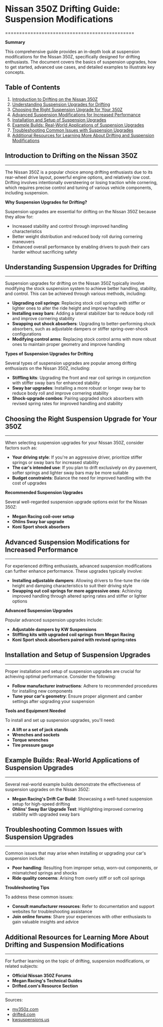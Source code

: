 # Nissan 350Z Drifting Guide: Suspension Modifications
==============================================

**Summary**

This comprehensive guide provides an in-depth look at suspension modifications for the Nissan 350Z, specifically designed for drifting enthusiasts. The document covers the basics of suspension upgrades, how to get started, advanced use cases, and detailed examples to illustrate key concepts.

## Table of Contents

1. [Introduction to Drifting on the Nissan 350Z](#introduction-to-drifting-on-the-nissan-350z)
2. [Understanding Suspension Upgrades for Drifting](#understanding-suspension-upgrades-for-drifting)
3. [Choosing the Right Suspension Upgrade for Your 350Z](#choosing-the-right-suspension-upgrade-for-your-350z)
4. [Advanced Suspension Modifications for Increased Performance](#advanced-suspension-modifications-for-increased-performance)
5. [Installation and Setup of Suspension Upgrades](#installation-and-setup-of-suspension-upgrades)
6. [Example Builds: Real-World Applications of Suspension Upgrades](#example-builds-real-world-applications-of-suspension-upgrades)
7. [Troubleshooting Common Issues with Suspension Upgrades](#troubleshooting-common-issues-with-suspension-upgrades)
8. [Additional Resources for Learning More About Drifting and Suspension Modifications](#additional-resources-for-learning-more-about-drifting-and-suspension-modifications)

## Introduction to Drifting on the Nissan 350Z
--------------------------------------------

The Nissan 350Z is a popular choice among drifting enthusiasts due to its rear-wheel drive layout, powerful engine options, and relatively low cost. Drifting involves intentionally oversteering or losing traction while cornering, which requires precise control and tuning of various vehicle components, including suspension.

**Why Suspension Upgrades for Drifting?**

Suspension upgrades are essential for drifting on the Nissan 350Z because they allow for:

* Increased stability and control through improved handling characteristics
* Better weight distribution and reduced body roll during cornering maneuvers
* Enhanced overall performance by enabling drivers to push their cars harder without sacrificing safety

## Understanding Suspension Upgrades for Drifting
---------------------------------------------------

Suspension upgrades for drifting on the Nissan 350Z typically involve modifying the stock suspension system to achieve better handling, stability, and control. This can be achieved through various methods, including:

* **Upgrading coil springs**: Replacing stock coil springs with stiffer or lighter ones to alter the ride height and improve handling
* **Installing sway bars**: Adding a lateral stabilizer bar to reduce body roll and improve cornering stability
* **Swapping out shock absorbers**: Upgrading to better-performing shock absorbers, such as adjustable dampers or stiffer spring-over-shock configurations
* **Modifying control arms**: Replacing stock control arms with more robust ones to maintain proper geometry and improve handling

**Types of Suspension Upgrades for Drifting**

Several types of suspension upgrades are popular among drifting enthusiasts on the Nissan 350Z, including:

* **Stiffling kits**: Upgrading the front and rear coil springs in conjunction with stiffer sway bars for enhanced stability
* **Sway bar upgrades**: Installing a more robust or longer sway bar to reduce body roll and improve cornering stability
* **Shock-upgrade combos**: Pairing upgraded shock absorbers with revised spring rates for improved handling and stability

## Choosing the Right Suspension Upgrade for Your 350Z
---------------------------------------------------------

When selecting suspension upgrades for your Nissan 350Z, consider factors such as:

* **Your driving style**: If you're an aggressive driver, prioritize stiffer springs or sway bars for increased stability
* **The car's intended use**: If you plan to drift exclusively on dry pavement, softer springs and lighter sway bars may be more suitable
* **Budget constraints**: Balance the need for improved handling with the cost of upgrades

**Recommended Suspension Upgrades**

Several well-regarded suspension upgrade options exist for the Nissan 350Z:

* **Megan Racing coil-over setup**
* **Ohlins Sway bar upgrade**
* **Koni Sport shock absorbers**

## Advanced Suspension Modifications for Increased Performance
-----------------------------------------------------------------

For experienced drifting enthusiasts, advanced suspension modifications can further enhance performance. These upgrades typically involve:

* **Installing adjustable dampers**: Allowing drivers to fine-tune the ride height and damping characteristics to suit their driving style
* **Swapping out coil springs for more aggressive ones**: Achieving improved handling through altered spring rates and stiffer or lighter options

**Advanced Suspension Upgrades**

Popular advanced suspension upgrades include:

* **Adjustable dampers by KW Suspensions**
* **Stiffling kits with upgraded coil springs from Megan Racing**
* **Koni Sport shock absorbers paired with revised spring rates**

## Installation and Setup of Suspension Upgrades
---------------------------------------------------

Proper installation and setup of suspension upgrades are crucial for achieving optimal performance. Consider the following:

* **Follow manufacturer instructions**: Adhere to recommended procedures for installing new components
* **Tune your car's geometry**: Ensure proper alignment and camber settings after upgrading your suspension

**Tools and Equipment Needed**

To install and set up suspension upgrades, you'll need:

* **A lift or a set of jack stands**
* **Wrenches and sockets**
* **Torque wrenches**
* **Tire pressure gauge**

## Example Builds: Real-World Applications of Suspension Upgrades
-------------------------------------------------------------------

Several real-world example builds demonstrate the effectiveness of suspension upgrades on the Nissan 350Z:

* **Megan Racing's Drift Car Build**: Showcasing a well-tuned suspension setup for high-speed drifting
* **Ohlins' Sway Bar Upgrade Test**: Highlighting improved cornering stability with upgraded sway bars

## Troubleshooting Common Issues with Suspension Upgrades
-----------------------------------------------------------------

Common issues that may arise when installing or upgrading your car's suspension include:

* **Poor handling**: Resulting from improper setup, worn-out components, or mismatched springs and shocks
* **Ride quality concerns**: Arising from overly stiff or soft coil springs

**Troubleshooting Tips**

To address these common issues:

* **Consult manufacturer resources**: Refer to documentation and support websites for troubleshooting assistance
* **Join online forums**: Share your experiences with other enthusiasts to gain valuable insights and advice

## Additional Resources for Learning More About Drifting and Suspension Modifications
-----------------------------------------------------------------------------------

For further learning on the topic of drifting, suspension modifications, or related subjects:

* **Official Nissan 350Z Forums**
* **Megan Racing's Technical Guides**
* **Drifted.com's Resource Section**

---

Sources:
- [my350z.com](https://my350z.com/forum/)
- [drifted.com](https://www.drifted.com)
- [kwsuspensions.us](https://kwsuspensions.us)